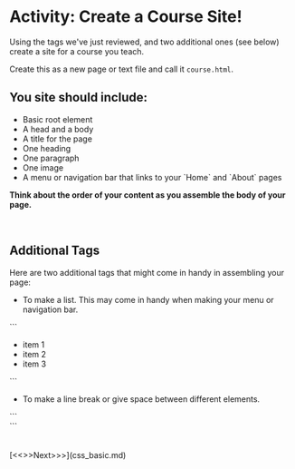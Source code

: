 #  Activity: Create a Course Site!

Using the tags we've just reviewed, and two additional ones (see below) create a site for a course you teach. 

Create this as a new page or text file and call it `course.html`.

## You site should include:
<p>
    <ul>
        <li> Basic root element </li>
        <li> A head and a body </li>
        <li> A title for the page </li>
        <li> One heading </li>
        <li> One paragraph </li>
        <li> One image </li>
        <li> A menu or navigation bar that links to your `Home` and `About` pages </li>
    </ul>
    <strong>Think about the order of your content as you assemble the body of your page.</strong> 
</p>
<br/>

## Additional Tags
Here are two additional tags that might come in handy in assembling your page:
<p>
    <ul>
        <li> To make a list. This may come in handy when making your menu or navigation bar. </li>
    </ul>
</p>
```
<p>
    <ul>
        <li> item 1 </li>
        <li> item 2 </li>
        <li> item 3 </li>
    </ul>
</p>
```

<p>
    <ul>
        <li> To make a line break or give space between different elements. </li>
    </ul>
</p>
```
<br/>
```
<br/>
<br/>
<br/>
[<<<Previous<<<](conventions.md) | [>>>Next>>>](css_basic.md) 

